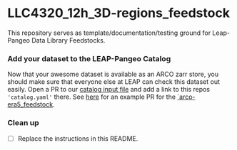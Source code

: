 # LLC4320_12h_3D-regions_feedstock
This repository serves as template/documentation/testing ground for Leap-Pangeo Data Library Feedstocks.

### Add your dataset to the LEAP-Pangeo Catalog
Now that your awesome dataset is available as an ARCO zarr store, you should make sure that everyone else at LEAP can check this dataset out easily.
Open a PR to our [catalog input file](https://github.com/leap-stc/data-management/blob/main/catalog/input.yaml) and add a link to this repos `'catalog.yaml'` there. See [here](https://github.com/leap-stc/data-management/pull/132) for an example PR for the [`arco-era5_feedstock](https://github.com/leap-stc/arco-era5_feedstock).

### Clean up

- [ ] Replace the instructions in this README.  
